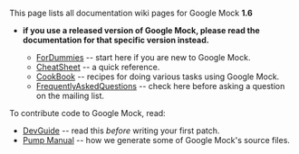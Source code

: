 This page lists all documentation wiki pages for Google Mock **1.6**

- **if you use a released version of Google Mock, please read the documentation for that specific version instead.**

    * [ForDummies](V1_6_ForDummies.md) -- start here if you are new to Google Mock.
    * [CheatSheet](V1_6_CheatSheet.md) -- a quick reference.
    * [CookBook](V1_6_CookBook.md) -- recipes for doing various tasks using Google Mock.
    * [FrequentlyAskedQuestions](V1_6_FrequentlyAskedQuestions.md) -- check here before asking a question on the mailing
      list.

To contribute code to Google Mock, read:

* [DevGuide](DevGuide.md) -- read this _before_ writing your first patch.
* [Pump Manual](http://code.google.com/p/googletest/wiki/V1_6_PumpManual) -- how we generate some of Google Mock's
  source files.